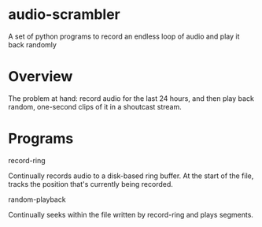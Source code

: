 audio-scrambler
===============

A set of python programs to record an endless loop of audio and play it back randomly

Overview
========

The problem at hand: record audio for the last 24 hours, and then play back random, one-second clips of it in a shoutcast stream.

Programs
========

record-ring

Continually records audio to a disk-based ring buffer. At the start of the file, tracks the position that's currently being recorded.

random-playback

Continually seeks within the file written by record-ring and plays segments.
